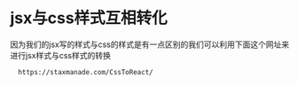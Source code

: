 # jsx与css样式互相转化
   因为我们的jsx写的样式与css的样式是有一点区别的我们可以利用下面这个网址来进行jsx样式与css样式的转换

      https://staxmanade.com/CssToReact/
